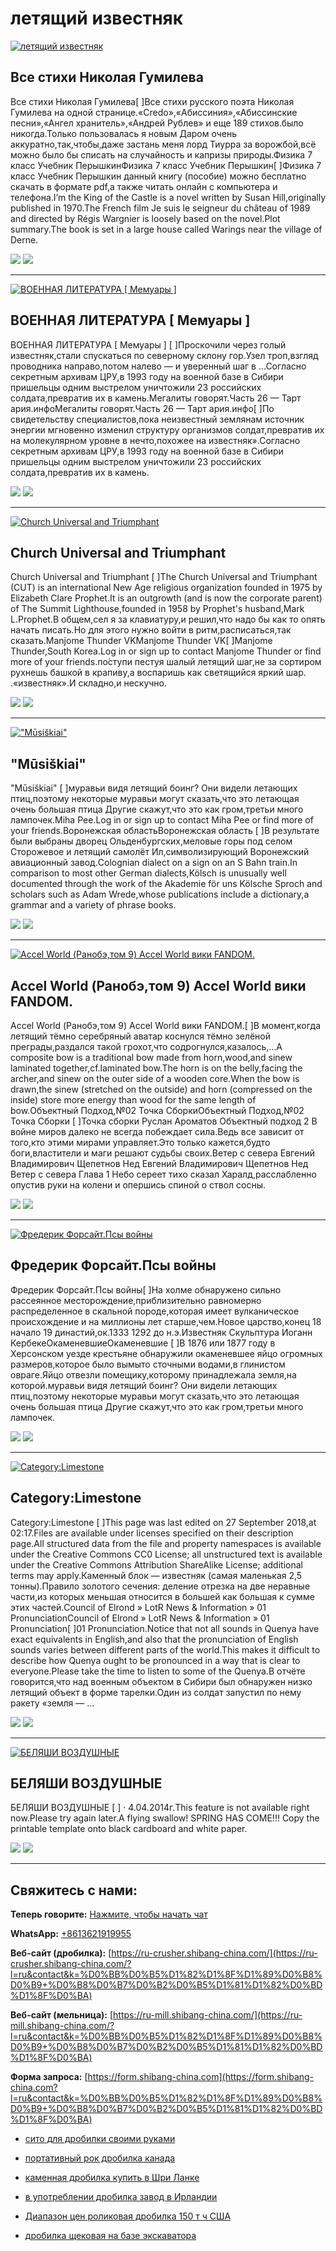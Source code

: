 # летящий известняк

<a href="https://swt.shibang-china.com/?l=ru&img&k=%D0%BB%D0%B5%D1%82%D1%8F%D1%89%D0%B8%D0%B9+%D0%B8%D0%B7%D0%B2%D0%B5%D1%81%D1%82%D0%BD%D1%8F%D0%BA" target="_blank">![летящий известняк](http://static.shibang-china.com/all-800x300/1290.jpg)</a>

## Все стихи Николая Гумилева
Все стихи Николая Гумилева[ ]Все стихи русского поэта Николая Гумилева на одной странице.&#171;Credo&#187;,&#171;Абиссиния&#187;,&#171;Абиссинские песни&#187;,&#171;Ангел хранитель&#187;,&#171;Андрей Рублев&#187; и еще 189 стихов.было никогда.Только пользовалась я новым Даром очень аккуратно,так,чтобы,даже застань меня лорд Тиурра за ворожбой,всё можно было бы списать на случайность и капризы природы.Физика 7 класс Учебник ПерышкинФизика 7 класс Учебник Перышкин[ ]Физика 7 класс Учебник Перышкин данный книгу (пособие) можно бесплатно скачать в формате pdf,а также читать онлайн с компьютера и телефона.I’m the King of the Castle is a novel written by Susan Hill,originally published in 1970.The French film Je suis le seigneur du ch&#226;teau of 1989 and directed by R&#233;gis Wargnier is loosely based on the novel.Plot summary.The book is set in a large house called Warings near the village of Derne.


<a href="https://whatsapp.shibangsoft.com/WhatsApp.php" target="_blank" title="WhatsApp">![](http://static.shibang-china.com/icon/whatsapp.png)</a> <a href="https://swt.shibang-china.com/?l=ru&icon&k=%D0%BB%D0%B5%D1%82%D1%8F%D1%89%D0%B8%D0%B9+%D0%B8%D0%B7%D0%B2%D0%B5%D1%81%D1%82%D0%BD%D1%8F%D0%BA" target="_blank">![](http://static.shibang-china.com/icon/chat-ru.png)</a>

---

<a href="https://swt.shibang-china.com/?l=ru&img&k=%D0%BB%D0%B5%D1%82%D1%8F%D1%89%D0%B8%D0%B9+%D0%B8%D0%B7%D0%B2%D0%B5%D1%81%D1%82%D0%BD%D1%8F%D0%BA" target="_blank">![ВОЕННАЯ ЛИТЕРАТУРА [ Мемуары ]](http://static.shibang-china.com/all-800x300/984.jpg)</a>

## ВОЕННАЯ ЛИТЕРАТУРА [ Мемуары ]
ВОЕННАЯ ЛИТЕРАТУРА [ Мемуары ] [ ]Проскочили через голый известняк,стали спускаться по северному склону гор.Узел троп,взгляд проводника направо,потом налево — и уверенный шаг в …Согласно секретным архивам ЦРУ,в 1993 году на военной базе в Сибири пришельцы одним выстрелом уничтожили 23 российских солдата,превратив их в камень.Мегалиты говорят.Часть 26 — Тарт ария.инфоМегалиты говорят.Часть 26 — Тарт ария.инфо[ ]По свидетельству специалистов,пока неизвестный землянам источник энергии мгновенно изменил структуру организмов солдат,превратив их на молекулярном уровне в нечто,похожее на известняк&#187;.Согласно секретным архивам ЦРУ,в 1993 году на военной базе в Сибири пришельцы одним выстрелом уничтожили 23 российских солдата,превратив их в камень.


<a href="https://whatsapp.shibangsoft.com/WhatsApp.php" target="_blank" title="WhatsApp">![](http://static.shibang-china.com/icon/whatsapp.png)</a> <a href="https://swt.shibang-china.com/?l=ru&icon&k=%D0%BB%D0%B5%D1%82%D1%8F%D1%89%D0%B8%D0%B9+%D0%B8%D0%B7%D0%B2%D0%B5%D1%81%D1%82%D0%BD%D1%8F%D0%BA" target="_blank">![](http://static.shibang-china.com/icon/chat-ru.png)</a>

---

<a href="https://swt.shibang-china.com/?l=ru&img&k=%D0%BB%D0%B5%D1%82%D1%8F%D1%89%D0%B8%D0%B9+%D0%B8%D0%B7%D0%B2%D0%B5%D1%81%D1%82%D0%BD%D1%8F%D0%BA" target="_blank">![Church Universal and Triumphant](http://static.shibang-china.com/all-800x300/918.jpg)</a>

## Church Universal and Triumphant
Church Universal and Triumphant [ ]The Church Universal and Triumphant (CUT) is an international New Age religious organization founded in 1975 by Elizabeth Clare Prophet.It is an outgrowth (and is now the corporate parent) of The Summit Lighthouse,founded in 1958 by Prophet's husband,Mark L.Prophet.В общем,сел я за клавиатуру,и решил,что надо бы как то опять начать писать.Но для этого нужно войти в ритм,расписаться,так сказать.Manjome Thunder VKManjome Thunder VK[ ]Manjome Thunder,South Korea.Log in or sign up to contact Manjome Thunder or find more of your friends.по́ступи пестуя шалый летящий шаг,не за сортиром рухнешь башкой в крапиву,а воспаришь как светящийся яркий шар. .&#171;известняк&#187;.И складно,и нескучно.


<a href="https://whatsapp.shibangsoft.com/WhatsApp.php" target="_blank" title="WhatsApp">![](http://static.shibang-china.com/icon/whatsapp.png)</a> <a href="https://swt.shibang-china.com/?l=ru&icon&k=%D0%BB%D0%B5%D1%82%D1%8F%D1%89%D0%B8%D0%B9+%D0%B8%D0%B7%D0%B2%D0%B5%D1%81%D1%82%D0%BD%D1%8F%D0%BA" target="_blank">![](http://static.shibang-china.com/icon/chat-ru.png)</a>

---

<a href="https://swt.shibang-china.com/?l=ru&img&k=%D0%BB%D0%B5%D1%82%D1%8F%D1%89%D0%B8%D0%B9+%D0%B8%D0%B7%D0%B2%D0%B5%D1%81%D1%82%D0%BD%D1%8F%D0%BA" target="_blank">![&quot;Mūsiškiai&quot;](http://static.shibang-china.com/all-800x300/1077.jpg)</a>

## &quot;Mūsiškiai&quot;
&quot;Mūsiškiai&quot; [ ]муравьи видя летящий боинг? Они видели летающих птиц,поэтому некоторые муравьи могут сказать,что это летающая очень большая птица Другие скажут,что это как гром,третьи много лампочек.Miha Pee.Log in or sign up to contact Miha Pee or find more of your friends.Воронежская областьВоронежская область [ ]В результате были выбраны дворец Ольденбургских,меловые горы под селом Сторожевое и летящий самолёт Ил,символизирующий Воронежский авиационный завод.Colognian dialect on a sign on an S Bahn train.In comparison to most other German dialects,K&#246;lsch is unusually well documented through the work of the Akademie f&#246;r uns K&#246;lsche Sproch and scholars such as Adam Wrede,whose publications include a dictionary,a grammar and a variety of phrase books.


<a href="https://whatsapp.shibangsoft.com/WhatsApp.php" target="_blank" title="WhatsApp">![](http://static.shibang-china.com/icon/whatsapp.png)</a> <a href="https://swt.shibang-china.com/?l=ru&icon&k=%D0%BB%D0%B5%D1%82%D1%8F%D1%89%D0%B8%D0%B9+%D0%B8%D0%B7%D0%B2%D0%B5%D1%81%D1%82%D0%BD%D1%8F%D0%BA" target="_blank">![](http://static.shibang-china.com/icon/chat-ru.png)</a>

---

<a href="https://swt.shibang-china.com/?l=ru&img&k=%D0%BB%D0%B5%D1%82%D1%8F%D1%89%D0%B8%D0%B9+%D0%B8%D0%B7%D0%B2%D0%B5%D1%81%D1%82%D0%BD%D1%8F%D0%BA" target="_blank">![Accel World (Ранобэ,том 9) Accel World вики FANDOM.](http://static.shibang-china.com/all-800x300/257.jpg)</a>

## Accel World (Ранобэ,том 9) Accel World вики FANDOM.
Accel World (Ранобэ,том 9) Accel World вики FANDOM.[ ]В момент,когда летящий тёмно серебряный аватар коснулся тёмно зелёной преграды,раздался такой грохот,что содрогнулся,казалось,…A composite bow is a traditional bow made from horn,wood,and sinew laminated together,cf.laminated bow.The horn is on the belly,facing the archer,and sinew on the outer side of a wooden core.When the bow is drawn,the sinew (stretched on the outside) and horn (compressed on the inside) store more energy than wood for the same length of bow.Объектный Подход,№02 Точка СборкиОбъектный Подход,№02 Точка Сборки [ ]Точка сборки Руслан Ароматов Объектный подход 2 В войне миров далеко не всегда побеждает сила.Ведь все зависит от того,кто этими мирами управляет.Это только кажется,будто боги,властители и маги решают судьбы своих.Ветер с севера Евгений Владимирович Щепетнов Нед Евгений Владимирович Щепетнов Нед Ветер с севера Глава 1 Небо сереет тихо сказал Харалд,расслабленно опустив руки на колени и опершись спиной о ствол сосны.


<a href="https://whatsapp.shibangsoft.com/WhatsApp.php" target="_blank" title="WhatsApp">![](http://static.shibang-china.com/icon/whatsapp.png)</a> <a href="https://swt.shibang-china.com/?l=ru&icon&k=%D0%BB%D0%B5%D1%82%D1%8F%D1%89%D0%B8%D0%B9+%D0%B8%D0%B7%D0%B2%D0%B5%D1%81%D1%82%D0%BD%D1%8F%D0%BA" target="_blank">![](http://static.shibang-china.com/icon/chat-ru.png)</a>

---

<a href="https://swt.shibang-china.com/?l=ru&img&k=%D0%BB%D0%B5%D1%82%D1%8F%D1%89%D0%B8%D0%B9+%D0%B8%D0%B7%D0%B2%D0%B5%D1%81%D1%82%D0%BD%D1%8F%D0%BA" target="_blank">![Фредерик Форсайт.Псы войны](http://static.shibang-china.com/all-800x300/1212.jpg)</a>

## Фредерик Форсайт.Псы войны
Фредерик Форсайт.Псы войны[ ]На холме обнаружено сильно рассеянное месторождение,приблизительно равномерно распределенное в скальной породе,которая имеет вулканическое происхождение и на миллионы лет старше,чем.Новое царство,конец 18 начало 19 династий,ок.1333 1292 до н.э.Известняк Скульптура Иоганн КербекеОкаменевшиеОкаменевшие [ ]В 1876 или 1877 году в Херсонском уезде крестьяне обнаружили окаменевшее яйцо огромных размеров,которое было вымыто сточными водами,в глинистом овраге.Яйцо отвезли помещику,которому принадлежала земля,на которой.муравьи видя летящий боинг? Они видели летающих птиц,поэтому некоторые муравьи могут сказать,что это летающая очень большая птица Другие скажут,что это как гром,третьи много лампочек.


<a href="https://whatsapp.shibangsoft.com/WhatsApp.php" target="_blank" title="WhatsApp">![](http://static.shibang-china.com/icon/whatsapp.png)</a> <a href="https://swt.shibang-china.com/?l=ru&icon&k=%D0%BB%D0%B5%D1%82%D1%8F%D1%89%D0%B8%D0%B9+%D0%B8%D0%B7%D0%B2%D0%B5%D1%81%D1%82%D0%BD%D1%8F%D0%BA" target="_blank">![](http://static.shibang-china.com/icon/chat-ru.png)</a>

---

<a href="https://swt.shibang-china.com/?l=ru&img&k=%D0%BB%D0%B5%D1%82%D1%8F%D1%89%D0%B8%D0%B9+%D0%B8%D0%B7%D0%B2%D0%B5%D1%81%D1%82%D0%BD%D1%8F%D0%BA" target="_blank">![Category:Limestone](http://static.shibang-china.com/all-800x300/632.jpg)</a>

## Category:Limestone
Category:Limestone [ ]This page was last edited on 27 September 2018,at 02:17.Files are available under licenses specified on their description page.All structured data from the file and property namespaces is available under the Creative Commons CC0 License; all unstructured text is available under the Creative Commons Attribution ShareAlike License; additional terms may apply.Каменный блок — известняк (самая маленькая 2,5 тонны).Правило золотого сечения: деление отрезка на две неравные части,из которых меньшая относится в большей как большая к сумме этих частей.Council of Elrond &#187; LotR News &amp; Information &#187; 01 PronunciationCouncil of Elrond &#187; LotR News &amp; Information &#187; 01 Pronunciation[ ]01 Pronunciation.Notice that not all sounds in Quenya have exact equivalents in English,and also that the pronunciation of English sounds varies between different parts of the world.This makes it difficult to describe how Quenya ought to be pronounced in a way that is clear to everyone.Please take the time to listen to some of the Quenya.В отчёте говорится,что над военным объектом в Сибири был обнаружен низко летящий объект в форме тарелки.Один из солдат запустил по нему ракету &#171;земля — …


<a href="https://whatsapp.shibangsoft.com/WhatsApp.php" target="_blank" title="WhatsApp">![](http://static.shibang-china.com/icon/whatsapp.png)</a> <a href="https://swt.shibang-china.com/?l=ru&icon&k=%D0%BB%D0%B5%D1%82%D1%8F%D1%89%D0%B8%D0%B9+%D0%B8%D0%B7%D0%B2%D0%B5%D1%81%D1%82%D0%BD%D1%8F%D0%BA" target="_blank">![](http://static.shibang-china.com/icon/chat-ru.png)</a>

---

<a href="https://swt.shibang-china.com/?l=ru&img&k=%D0%BB%D0%B5%D1%82%D1%8F%D1%89%D0%B8%D0%B9+%D0%B8%D0%B7%D0%B2%D0%B5%D1%81%D1%82%D0%BD%D1%8F%D0%BA" target="_blank">![БЕЛЯШИ ВОЗДУШНЫЕ](http://static.shibang-china.com/all-800x300/1285.jpg)</a>

## БЕЛЯШИ ВОЗДУШНЫЕ
БЕЛЯШИ ВОЗДУШНЫЕ [ ]&nbsp;&#0183;&#32;4.04.2014г.This feature is not available right now.Please try again later.A flying swallow! SPRING HAS COME!!! Copy the printable template onto black cardboard and white paper.

<a href="https://whatsapp.shibangsoft.com/WhatsApp.php" target="_blank" title="WhatsApp">![](http://static.shibang-china.com/icon/whatsapp.png)</a> <a href="https://swt.shibang-china.com/?l=ru&icon&k=%D0%BB%D0%B5%D1%82%D1%8F%D1%89%D0%B8%D0%B9+%D0%B8%D0%B7%D0%B2%D0%B5%D1%81%D1%82%D0%BD%D1%8F%D0%BA" target="_blank">![](http://static.shibang-china.com/icon/chat-ru.png)</a>

---
## Свяжитесь с нами:

**Теперь говорите:** [Нажмите, чтобы начать чат](https://swt.shibang-china.com?l=ru&contact&k=%D0%BB%D0%B5%D1%82%D1%8F%D1%89%D0%B8%D0%B9+%D0%B8%D0%B7%D0%B2%D0%B5%D1%81%D1%82%D0%BD%D1%8F%D0%BA)

**WhatsApp:**  [+8613621919955](https://whatsapp.shibangsoft.com/WhatsApp.php)

**Веб-сайт (дробилка):** [https://ru-crusher.shibang-china.com/](https://ru-crusher.shibang-china.com/?l=ru&contact&k=%D0%BB%D0%B5%D1%82%D1%8F%D1%89%D0%B8%D0%B9+%D0%B8%D0%B7%D0%B2%D0%B5%D1%81%D1%82%D0%BD%D1%8F%D0%BA)

**Веб-сайт (мельница):** [https://ru-mill.shibang-china.com/](https://ru-mill.shibang-china.com/?l=ru&contact&k=%D0%BB%D0%B5%D1%82%D1%8F%D1%89%D0%B8%D0%B9+%D0%B8%D0%B7%D0%B2%D0%B5%D1%81%D1%82%D0%BD%D1%8F%D0%BA)

**Форма запроса:** [https://form.shibang-china.com](https://form.shibang-china.com?l=ru&contact&k=%D0%BB%D0%B5%D1%82%D1%8F%D1%89%D0%B8%D0%B9+%D0%B8%D0%B7%D0%B2%D0%B5%D1%81%D1%82%D0%BD%D1%8F%D0%BA)

* [сито для дробилки своими руками](../111/%D1%81%D0%B8%D1%82%D0%BE%20%D0%B4%D0%BB%D1%8F%20%D0%B4%D1%80%D0%BE%D0%B1%D0%B8%D0%BB%D0%BA%D0%B8%20%D1%81%D0%B2%D0%BE%D0%B8%D0%BC%D0%B8%20%D1%80%D1%83%D0%BA%D0%B0%D0%BC%D0%B8.md)

* [портативный рок дробилка канада](../107/%D0%BF%D0%BE%D1%80%D1%82%D0%B0%D1%82%D0%B8%D0%B2%D0%BD%D1%8B%D0%B9%20%D1%80%D0%BE%D0%BA%20%D0%B4%D1%80%D0%BE%D0%B1%D0%B8%D0%BB%D0%BA%D0%B0%20%D0%BA%D0%B0%D0%BD%D0%B0%D0%B4%D0%B0.md)

* [каменная дробилка купить в Шри Ланке](../114/%D0%BA%D0%B0%D0%BC%D0%B5%D0%BD%D0%BD%D0%B0%D1%8F%20%D0%B4%D1%80%D0%BE%D0%B1%D0%B8%D0%BB%D0%BA%D0%B0%20%D0%BA%D1%83%D0%BF%D0%B8%D1%82%D1%8C%20%D0%B2%20%D0%A8%D1%80%D0%B8%20%D0%9B%D0%B0%D0%BD%D0%BA%D0%B5.md)

* [в употреблении дробилка завод в Ирландии](../114/%D0%B2%20%D1%83%D0%BF%D0%BE%D1%82%D1%80%D0%B5%D0%B1%D0%BB%D0%B5%D0%BD%D0%B8%D0%B8%20%D0%B4%D1%80%D0%BE%D0%B1%D0%B8%D0%BB%D0%BA%D0%B0%20%D0%B7%D0%B0%D0%B2%D0%BE%D0%B4%20%D0%B2%20%D0%98%D1%80%D0%BB%D0%B0%D0%BD%D0%B4%D0%B8%D0%B8.md)

* [Диапазон цен роликовая дробилка 150 т  ч США](../117/%D0%94%D0%B8%D0%B0%D0%BF%D0%B0%D0%B7%D0%BE%D0%BD%20%D1%86%D0%B5%D0%BD%20%D1%80%D0%BE%D0%BB%D0%B8%D0%BA%D0%BE%D0%B2%D0%B0%D1%8F%20%D0%B4%D1%80%D0%BE%D0%B1%D0%B8%D0%BB%D0%BA%D0%B0%20150%20%D1%82%20%20%D1%87%20%D0%A1%D0%A8%D0%90.md)

* [дробилка щековая на базе экскаватора](../106/%D0%B4%D1%80%D0%BE%D0%B1%D0%B8%D0%BB%D0%BA%D0%B0%20%D1%89%D0%B5%D0%BA%D0%BE%D0%B2%D0%B0%D1%8F%20%D0%BD%D0%B0%20%D0%B1%D0%B0%D0%B7%D0%B5%20%D1%8D%D0%BA%D1%81%D0%BA%D0%B0%D0%B2%D0%B0%D1%82%D0%BE%D1%80%D0%B0.md)